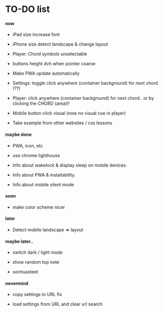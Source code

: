 # TO-DO list

#### now

- iPad size increase font

- iPhone size detect landscape & change layout

- Player: Chord symbols unselectable

- buttons height dvh when pointer coarse

- Make PWA update automatically

- Settings: toggle click anywhere (container background) for next chord (??)

- Player: click anywhere (container background) for next chord.. or by clicking the CHORD (area)!!

- Mobile button click visual (now no visual cue in player)

- Take example from other websites / css lessons


#### maybe done

- PWA, icon, etc

- use chrome lighthouse

- Info about wakelock & display sleep on mobile devices.

- Info about PWA & installability.

- Info about mobile silent mode

#### soon

- make color scheme nicer

#### later

- Detect mobile landscape => layout

#### maybe later..

- switch dark / light mode

- show random top note

- sointuasteet

#### nevermind

- copy settings to URL fix

- load settings from URL and clear url search
